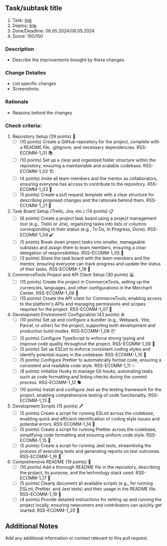 ## Task/subtask title

1. Task: [link](https://github.com/rolling-scopes-school/js-fe-course-en/blob/main/tasks/eCommerce-Application/Sprints/Sprint%231.md)
2. Deploy: [link]()
3. Done/Deadline: 06.05.2024/06.05.2024
4. Score: 150/150

### Description

- Describe the improvements brought by these changes.

### Change Detailes

- List specific changes
- Screenshots:

### Rationale

- Reasons behind the changes

### Check criteria:

1. Repository Setup (29 points) 🧐
   - [ ] (10 points) Create a GitHub repository for the project, complete with a README file, .gitignore, and necessary dependencies. RSS-ECOMM-1_01 📚
   - [ ] (10 points) Set up a clear and organized folder structure within the repository, ensuring a maintainable and scalable codebase. RSS-ECOMM-1_02 🏗️
   - [ ] (4 points) Invite all team members and the mentor as collaborators, ensuring everyone has access to contribute to the repository. RSS-ECOMM-1_03 👥
   - [ ] (5 points) Create a pull request template with a clear structure for describing proposed changes and the rationale behind them. RSS-ECOMM-1_21 📝
2. Task Board Setup (Trello, Jira, etc.) (14 points) 📋
   - [ ] (6 points) Create a project task board using a project management tool (e.g., Trello or Jira), organizing tasks into lists or columns corresponding to their status (e.g., To Do, In Progress, Done). RSS-ECOMM-1_04 ✔️
   - [ ] (5 points) Break down project tasks into smaller, manageable subtasks and assign them to team members, ensuring a clear delegation of responsibilities. RSS-ECOMM-1_05 🧩
   - [ ] (3 points) Share the task board with the team members and the mentor, ensuring everyone can track progress and update the status of their tasks. RSS-ECOMM-1_18 🤝
3. CommerceTools Project and API Client Setup (30 points) 💻
   - [ ] (15 points) Create the project in CommerceTools, setting up the currencies, languages, and other configurations in the Merchant Center. RSS-ECOMM-1_06 💼
   - [ ] (15 points) Create the API client for CommerceTools, enabling access to the platform's APIs and managing permissions and scopes required for the project. RSS-ECOMM-1_07 🔐
4. Development Environment Configuration (43 points) ⚙️
   - [ ] (10 points) Set up and configure a bundler (e.g., Webpack, Vite, Parcel, or other) for the project, supporting both development and production build modes. RSS-ECOMM-1_08 📦
   - [ ] (5 points) Configure TypeScript to enforce strong typing and improve code quality throughout the project. RSS-ECOMM-1_09 🧮
   - [ ] (5 points) Set up ESLint to enforce consistent coding styles and identify potential issues in the codebase. RSS-ECOMM-1_10 📏
   - [ ] (5 points) Configure Prettier to automatically format code, ensuring a consistent and readable code style. RSS-ECOMM-1_11 ✨
   - [ ] (8 points) Initialize Husky to manage Git hooks, automating tasks such as code formatting and linting checks during the commit process. RSS-ECOMM-1_12 🐕
   - [ ] (10 points) Install and configure Jest as the testing framework for the project, enabling comprehensive testing of code functionality. RSS-ECOMM-1_13 🧪
5. Development Scripts (15 points) 🖊️
   - [ ] (5 points) Create a script for running ESLint across the codebase, enabling quick and efficient identification of coding style issues and potential errors. RSS-ECOMM-1_14 🐞
   - [ ] (5 points) Create a script for running Prettier across the codebase, simplifying code formatting and ensuring uniform code style. RSS-ECOMM-1_15 🎨
   - [ ] (5 points) Create a script for running Jest tests, streamlining the process of executing tests and generating reports on test outcomes. RSS-ECOMM-1_16 🧾
6. Comprehensive README (19 points) 📝
   - [ ] (10 points) Add a thorough README file in the repository, describing the project, its purpose, and the technology stack used. RSS-ECOMM-1_17 📘
   - [ ] (5 points) Clearly document all available scripts (e.g., for running ESLint, Prettier, and Jest tests) and their usage in the README file. RSS-ECOMM-1_19 📜
   - [ ] (4 points) Provide detailed instructions for setting up and running the project locally, ensuring newcomers and contributors can quickly get started. RSS-ECOMM-1_20 🚀

## Additional Notes

Add any additional information or context relevant to this pull request.
